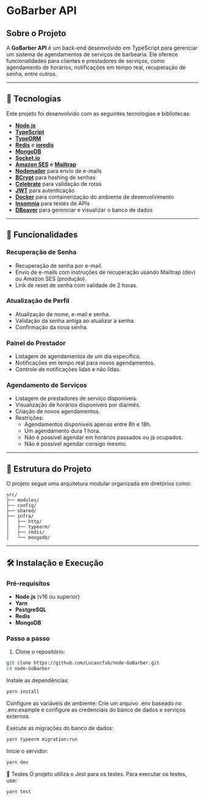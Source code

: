 # GoBarber API

## Sobre o Projeto

A **GoBarber API** é um back-end desenvolvido em TypeScript para gerenciar um sistema de agendamentos de serviços de barbearia. Ele oferece funcionalidades para clientes e prestadores de serviços, como agendamento de horários, notificações em tempo real, recuperação de senha, entre outros.

---

## 🚀 Tecnologias

Este projeto foi desenvolvido com as seguintes tecnologias e bibliotecas:

- **[Node.js](https://nodejs.org/)**
- **[TypeScript](https://www.typescriptlang.org/)**
- **[TypeORM](https://typeorm.io/)**
- **[Redis](https://redis.io/)** e **[ioredis](https://github.com/luin/ioredis)**
- **[MongoDB](https://www.mongodb.com/)**
- **[Socket.io](https://socket.io/)**
- **[Amazon SES](https://aws.amazon.com/ses/)** e **[Mailtrap](https://mailtrap.io/)**
- **[Nodemailer](https://nodemailer.com/)** para envio de e-mails
- **[BCrypt](https://github.com/kelektiv/node.bcrypt.js)** para hashing de senhas
- **[Celebrate](https://github.com/arb/celebrate)** para validação de rotas
- **[JWT](https://jwt.io/)** para autenticação
- **[Docker](https://www.docker.com/)** para containerização do ambiente de desenvolvimento
- **[Insomnia](https://insomnia.rest/)** para testes de APIs
- **[DBeaver](https://dbeaver.io/)** para gerenciar e visualizar o banco de dados

---

## 🎯 Funcionalidades

### **Recuperação de Senha**
- Recuperação de senha por e-mail.
- Envio de e-mails com instruções de recuperação usando Mailtrap (dev) ou Amazon SES (produção).
- Link de reset de senha com validade de 2 horas.

### **Atualização de Perfil**
- Atualização de nome, e-mail e senha.
- Validação da senha antiga ao atualizar a senha.
- Confirmação da nova senha.

### **Painel do Prestador**
- Listagem de agendamentos de um dia específico.
- Notificações em tempo real para novos agendamentos.
- Controle de notificações lidas e não lidas.

### **Agendamento de Serviços**
- Listagem de prestadores de serviço disponíveis.
- Visualização de horários disponíveis por dia/mês.
- Criação de novos agendamentos.
- Restrições:
  - Agendamentos disponíveis apenas entre 8h e 18h.
  - Um agendamento dura 1 hora.
  - Não é possível agendar em horários passados ou já ocupados.
  - Não é possível agendar consigo mesmo.

---

## 📂 Estrutura do Projeto

O projeto segue uma arquitetura modular organizada em diretórios como:

```
src/
├── modules/
├── config/
├── shared/
├── infra/
│   ├── http/
│   ├── typeorm/
│   ├── redis/
│   └── mongodb/
```

---

## 🛠 Instalação e Execução

### Pré-requisitos
- **Node.js** (v16 ou superior)
- **Yarn**
- **PostgreSQL**
- **Redis**
- **MongoDB**

### Passo a passo

1. Clone o repositório:
```bash
git clone https://github.com/Lucascfsb/node-GoBarber.git
cd node-GoBarber
```

Instale as dependências:

```bash
yarn install
````
Configure as variáveis de ambiente: Crie um arquivo .env baseado no .env.example e configure as credenciais do banco de dados e serviços externos.

Execute as migrações do banco de dados:

```bash
yarn typeorm migration:run
```
Inicie o servidor:

```bash
yarn dev
```
🧪 Testes
O projeto utiliza o Jest para os testes. Para executar os testes, use:

```bash
yarn test
```
